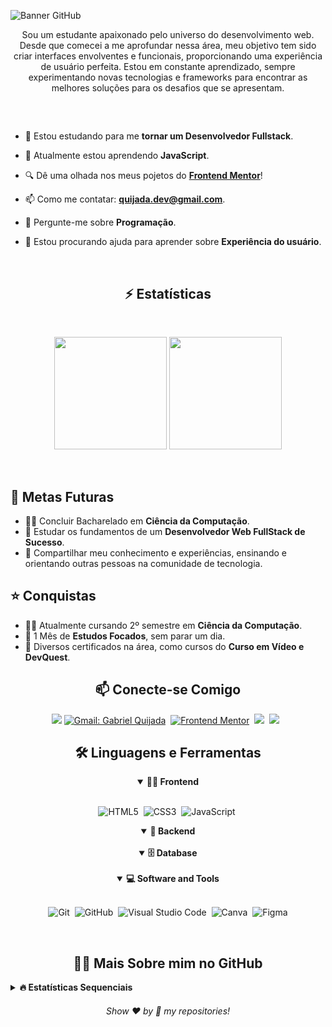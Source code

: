 ![Banner GitHub](https://github.com/quijadadev/quijadadev/assets/138597964/13f7d5fe-ec7e-46cc-a4f1-b1bd8ea83ba4)

<p align="center">
Sou um estudante apaixonado pelo universo do desenvolvimento web. Desde que comecei a me aprofundar nessa área, meu objetivo tem sido criar interfaces envolventes e funcionais, proporcionando uma experiência de usuário perfeita. Estou em constante aprendizado, sempre experimentando novas tecnologias e frameworks para encontrar as melhores soluções para os desafios que se apresentam.
</p>

##

<br>

- 🔭 Estou estudando para me **tornar um Desenvolvedor Fullstack**.

- 🌱 Atualmente estou aprendendo **JavaScript**.

- 🔍 Dê uma olhada nos meus pojetos do [**Frontend Mentor**](https://www.frontendmentor.io/profile/quijadadev)!

- 📫 Como me contatar: **quijada.dev@gmail.com**.

- 💬 Pergunte-me sobre **Programação**.

- 🤝 Estou procurando ajuda para aprender sobre **Experiência do usuário**.

<br>

<h2 align="center">⚡ Estatísticas</h2>
<br>
<p align="center">
<img height="180em" src="https://github-readme-stats-vert-three-11.vercel.app/api?username=quijadadev&show_icons=true&theme=tokyonight&hide_border=true"/>
<img height="180em" src="https://github-readme-stats-vert-three-11.vercel.app/api/top-langs/?username=quijadadev&layout=compact&langs_count=6&theme=tokyonight&hide_border=true"/>
</p>

<br>

## 🎯 Metas Futuras

- 🧑‍🎓 Concluir Bacharelado em **Ciência da Computação**.
- 🧠 Estudar os fundamentos de um **Desenvolvedor Web FullStack de Sucesso**.
- 🌟 Compartilhar meu conhecimento e experiências, ensinando e orientando outras pessoas na comunidade de tecnologia.

## ⭐ Conquistas

- 🧑‍🎓 Atualmente cursando 2º semestre em **Ciência da Computação**.
- 🎉 1 Mês de **Estudos Focados**, sem parar um dia.
- 🤝 Diversos certificados na área, como cursos do **Curso em Vídeo e DevQuest**.

<h2 align="center">📫 Conecte-se Comigo</h2>

<div align = "center">
    
<a href="https://www.linkedin.com/in/quijadadev" target="_blank"><img src="https://img.shields.io/badge/-LinkedIn-%230077B5?style=for-the-badge&logo=linkedin&logoColor=white"></a> 
[![Gmail: Gabriel Quijada](https://img.shields.io/badge/-gmail-red?style=for-the-badge&logo=Gmail&logoColor=white&link=mailto:quijada.dev@gmail.com)](mailto:quijada.dev@gmail.com)&nbsp;
[![Frontend Mentor](https://img.shields.io/badge/-Frontend%20Mentor-5F3DC4?style=for-the-badge&logo=FrontendMentor&logoColor=white&link=https://www.frontendmentor.io/profile/quijadadev)](https://www.frontendmentor.io/profile/quijadadev)&nbsp;
<a href="https://www.instagram.com/biel.quijada/" target="_blank"><img src="https://img.shields.io/badge/-Instagram-%23E4405F?style=for-the-badge&logo=instagram&logoColor=white"></a>&nbsp;
<a href="https://discord.gg/577TSgsM" target="_blank"><img src="https://img.shields.io/badge/Discord-7289DA?style=for-the-badge&logo=discord&logoColor=white"></a> &nbsp;
  
</div>

<div align = "center">

<h2 align="center">🛠️ Linguagens e Ferramentas</h2>

<details open>
<summary><b>🏄‍♂️ Frontend</b></summary>
<br>
  
![HTML5](https://img.shields.io/badge/-HTML5-E34F26?style=for-the-badge&logo=html5&logoColor=white)&nbsp;
![CSS3](https://img.shields.io/badge/-CSS3-1572B6?style=for-the-badge&logo=css3)&nbsp;
![JavaScript](https://img.shields.io/badge/Javascript-F7DF1E.svg?style=for-the-badge&logo=javascript&logoColor=black)&nbsp;
<!-- ![Redux](https://img.shields.io/badge/-Redux-00C4CC?style=for-the-badge&logo=redux&logoColor=white)&nbsp;
![TypeScript](https://img.shields.io/badge/-TypeScript-181717?style=for-the-badge&logo=typescript)&nbsp;
![React](https://img.shields.io/badge/-React-%23404d59?style=for-the-badge&logo=react)&nbsp; -->
</details>
    
<details open>
<summary><b>🧰 Backend</b></summary>
<br>

<!-- ![Node.js](https://img.shields.io/badge/node.js-339933.svg?style=for-the-badge&logo=nodedotjs&logoColor=white)&nbsp;
![Jest](https://img.shields.io/badge/-Jest-5F3DC4?style=for-the-badge&logo=jest&logoColor=white)&nbsp; -->
</details>

<details open>
<summary><b>🗄️ Database</b></summary>
<br>

<!-- ![MySQL](https://img.shields.io/badge/-MySQL-00000F?style=for-the-badge&logo=mysql)&nbsp; -->
</details>

<details open>
<summary><b>💻 Software and Tools</b></summary>
<br>

![Git](https://img.shields.io/badge/-Git-F05032?style=for-the-badge&logo=git&logoColor=white)&nbsp;
![GitHub](https://img.shields.io/badge/-GitHub-181717?style=for-the-badge&logo=github)&nbsp;
![Visual Studio Code](https://img.shields.io/badge/-VSCODE-007ACC?style=for-the-badge&&logo=visual-studio-code&logoColor=white)&nbsp;
![Canva](https://img.shields.io/badge/-Canva-00C4CC?style=for-the-badge&logo=canva&logoColor=white)&nbsp;
![Figma](https://img.shields.io/badge/figma-%23F24E1E.svg?style=for-the-badge&logo=figma&logoColor=white)
</details>

</div>

<br>

<h2 align="center">👨‍💻 Mais Sobre mim no GitHub</h2>

<details>
<summary><b>🔥 Estatísticas Sequenciais</b></summary>
<br>
<p align="center">
<img src="http://github-readme-streak-stats.herokuapp.com?user=quijadadev&theme=tokyonight&hide_border=true" alt="quijadadev" width="390"/>
</p>
</details>

<h6 align="center">Show ❤️ by 🌟 my repositories!</h6>
